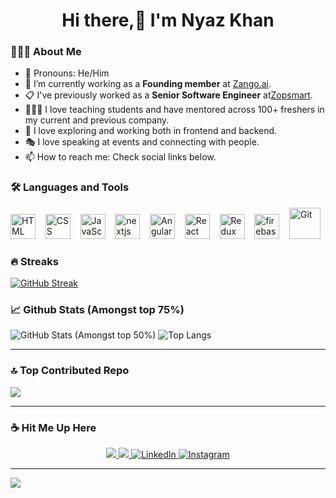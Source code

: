 <h1 align="center"> Hi there,👋 I'm Nyaz Khan</h1>

### 👨🏻‍💻 About Me 
- 👨 Pronouns: He/Him
- 💼 I’m currently working as a <strong>Founding member</strong> at [Zango.ai](https://zongo.ai/).
- 📋 I've previously worked as a <strong>Senior Software Engineer</strong>  at[Zopsmart](https://zopsmart.com/).
- 👩🏻‍🏫 I love teaching students and have mentored across 100+ freshers in my current and previous company.
- 🧭 I love exploring and working both in frontend and backend.
- 🎭 I love speaking at events and connecting with people.
- 📫 How to reach me: Check social links below.

### :hammer_and_wrench: Languages and Tools 
<div>
  <img src="https://cdn.jsdelivr.net/gh/devicons/devicon/icons/html5/html5-plain-wordmark.svg" title="HTML5" alt="HTML" width="40" height="40"/>&nbsp; &nbsp;
  <img src="https://cdn.jsdelivr.net/gh/devicons/devicon/icons/css3/css3-plain-wordmark.svg"  title="CSS3" alt="CSS" width="40" height="40"/>&nbsp; &nbsp;
  <img src="https://cdn.jsdelivr.net/gh/devicons/devicon/icons/javascript/javascript-original.svg" title="JavaScript" alt="JavaScript" width="40" height="40"/>&nbsp; &nbsp;
  <img src="https://cdn.jsdelivr.net/gh/devicons/devicon/icons/nextjs/nextjs-line.svg" title="nextjs" alt="nextjs" width="40" height="40"/>&nbsp; &nbsp;
  <img src="https://cdn.jsdelivr.net/gh/devicons/devicon/icons/angularjs/angularjs-original.svg" title="Angular" **alt="Git" width="40" height="40" />&nbsp; &nbsp;
  <img src="https://cdn.jsdelivr.net/gh/devicons/devicon/icons/react/react-original-wordmark.svg" title="React" alt="React" width="40" height="40"/>&nbsp; &nbsp;
  <img src="https://cdn.jsdelivr.net/gh/devicons/devicon/icons/redux/redux-original.svg" title="Redux" alt="Redux " width="40" height="40"/>&nbsp; &nbsp;
  <img src="https://cdn.jsdelivr.net/gh/devicons/devicon/icons/firebase/firebase-plain.svg" title="Java" alt="firebase" width="40" height="40"/>&nbsp; &nbsp;
  <img src="https://cdn.jsdelivr.net/gh/devicons/devicon/icons/git/git-original-wordmark.svg" title="Git" **alt="Git" width="50" height="50"/>&nbsp;
          
</div>  

### :fire: Streaks 
[![GitHub Streak](https://streak-stats.demolab.com?user=nyazkhan&theme=&border_radius=12.5&mode=weekly)](https://git.io/streak-stats) 

### 📈 Github Stats (Amongst top 75%)
![GitHub Stats (Amongst top 50%)](https://github-readme-stats.vercel.app/api?username=nyazkhan&show_icons=true&hide=issues,prs)
![Top Langs](https://github-readme-stats.vercel.app/api/top-langs/?username=nyazkhan&layout=compact&langs_count=4)

---
### 🔝 Top Contributed Repo
![](https://github-contributor-stats.vercel.app/api?username=nyazkhan&limit=5&theme=&combine_all_yearly_contributions=true)

---

### :coffee: Hit Me Up Here
<p align="center">
	<a href="https://github.com/nyazkhan" alt="Github" title="github">
       <img src="https://img.shields.io/badge/For_More_Useful_Repos-15k?style=for-the-badge&color=2088FF&logo=github&logoColor=fff"/>
    </a>
    <a href="https://github.com/nyazkhan/nyazkhan" alt="Github Stars" title="Star Mark Repo">
        <img src="https://img.shields.io/badge/Shower_stars_if_you_like_my_repos-15k?style=for-the-badge&color=ffd000&logo=apachespark&logoColor=black"/>
    </a>
    <a href="https://www.linkedin.com/in/nyaz-khan/">
        <img src="https://img.shields.io/badge/For_Professional_Updates-15k?style=for-the-badge&color=0a66c2&logo=linkedin" alt="LinkedIn"/>
    </a>
    <a href="https://www.instagram.com/nyaz_khan/">
        <img src="https://img.shields.io/badge/For_Personal_Updates-2k?style=for-the-badge&color=E4405F&logo=instagram&logoColor=fff" alt="Instagram"/>
    </a>
</p>


---
[![](https://visitcount.itsvg.in/api?id=nyazkhan&label=Profile%20Views&color=12&icon=9&pretty=true)](https://visitcount.itsvg.in)
<!-- Proudly created with GPRM ( https://gprm.itsvg.in ) -->
